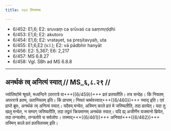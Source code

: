 ```yaml
---
title: १७२ टिप्पणयः

---
```

- 6/452: E1,6; E2: sruvaṃ ca srūvaś ca saṃmṛḍḍhi
- 6/453: E1,6; E2: akutoro
- 6/454: E1,6; E2: vratayet, sa preṣitavyaḥ, uta
- 6/455: E1,6,E2 (v.l.); E2: vā pādbhir hanyāt
- 6/456: E2: 5,367; E6: 2,217
- 6/457: MS 6.8.27
- 6/458: Vgl. ŚBh ad MS 6.8.8

____________________________________________


## अनर्थकं त्व् अनित्यं स्यात् // MS_६,८.२९ //

ज्योतिष्टोमे श्रूयते, मध्यन्दिने ऽपररात्रे वा+++({6/459})+++ व्रतं व्रतयतीति। तत्र सन्देहः। किं नियतम् अपररात्रे व्रतम्, उतानियतम् इति। किं प्राप्तम्। नियतं चार्थवत्त्वात्+++({6/460})+++ स्याद् इति। एवं प्राप्ते ब्रूमः, अनर्थकं त्व् अनित्यं स्यात्। यदैवम् मन्येत, अस्मिन् काले व्रतं मे जरिष्यतीति, तदा व्रतयेत्। यदा तु खलु मन्येत, न सम्यग् जरिष्यतीति, तदा तद्व्रतं क्रियमाणम् अनर्थकं स्यात्। यदि ह्य् अजीर्णेन यजमानो म्रियेत, तदा तन्त्रलोपः, तन्त्रलोपे च सर्वलोपः। तस्माद्+++({6/461})+++ अनियतं+++({6/462})+++ तस्मिन् काले व्रतं व्रतयितव्यम् इति।